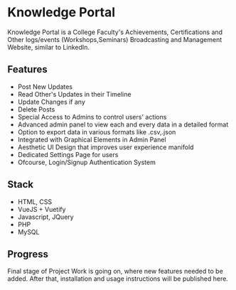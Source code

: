 # Knowledge Portal
Knowledge Portal is a College Faculty's Achievements, Certifications and Other logs/events (Workshops,Seminars) Broadcasting and Management Website, similar to LinkedIn.

## Features
* Post New Updates
* Read Other's Updates in their Timeline
* Update Changes if any
* Delete Posts
* Special Access to Admins to control users' actions
* Advanced admin panel to view each and every data in a detailed format
* Option to export data in various formats like .csv,.json
* Integrated with Graphical Elements in Admin Panel
* Aesthetic UI Design that improves user experience manifold
* Dedicated Settings Page for users
* Ofcourse, Login/Signup Authentication System

## Stack
* HTML, CSS
* VueJS + Vuetify
* Javascript, JQuery
* PHP
* MySQL

## Progress
Final stage of Project Work is going on, where new features needed to be added. After that, installation and usage instructions will be published here.
